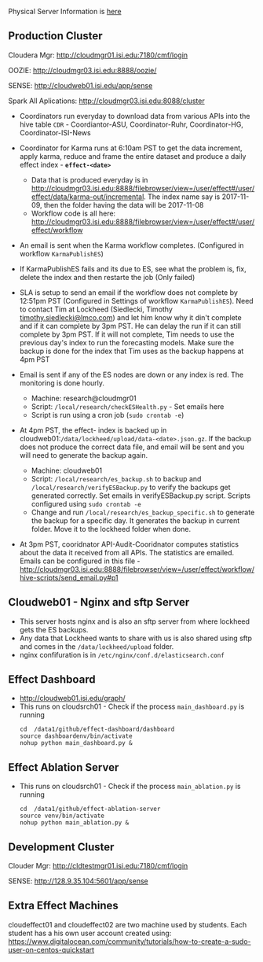 Physical Server Information is [here](EffectCluster.md)

## Production Cluster
Cloudera Mgr: http://cloudmgr01.isi.edu:7180/cmf/login

OOZIE: http://cloudmgr03.isi.edu:8888/oozie/

SENSE: http://cloudweb01.isi.edu/app/sense

Spark All Aplications: http://cloudmgr03.isi.edu:8088/cluster

* Coordinators run everyday to download data from various APIs into the hive table `CDR` - Coordiantor-ASU, Coordinator-Ruhr, Coordinator-HG, Coordinator-ISI-News

* Coordinator for Karma runs at 6:10am PST to get the data increment, apply karma, reduce and frame the entire dataset and produce a daily effect index - **`effect-<date>`**
   * Data that is produced everyday is in http://cloudmgr03.isi.edu:8888/filebrowser/view=/user/effect#/user/effect/data/karma-out/incremental. The index name say is 2017-11-09, then the folder having the data will be 2017-11-08 
   * Workflow code is all here: http://cloudmgr03.isi.edu:8888/filebrowser/view=/user/effect#/user/effect/workflow

* An email is sent when the Karma workflow completes. (Configured in workflow `KarmaPublishES`)

* If KarmaPublishES fails and its due to ES, see what the problem is, fix, delete the index and then restarte the job (Only failed)

* SLA is setup to send an email if the workflow does not complete by 12:51pm PST (Configured in Settings of workflow `KarmaPublishES`). 
  Need to contact Tim at Lockheed (Siedlecki, Timothy <timothy.siedlecki@lmco.com>) and let him know why it din't complete and if it can complete by 3pm PST. He can delay the run if it can still complete by 3pm PST.
  If it will not complete, Tim needs to use the previous day's index to run the forecasting models. 
  Make sure the backup is done for the index that Tim uses as the backup happens at 4pm PST
  
* Email is sent if any of the ES nodes are down or any index is red. The monitoring is done hourly. 
   * Machine: research@cloudmgr01
   * Script: `/local/research/checkESHealth.py` - Set emails here
   * Script is run using a cron job (`sudo crontab -e`)

* At 4pm PST, the effect-<date> index is backed up in cloudweb01:`/data/lockheed/upload/data-<date>.json.gz`. If the backup does not produce the correct data file, and email will be sent and you will need to generate the backup again.
   * Machine: cloudweb01
   * Script: `/local/research/es_backup.sh` to backup and `/local/research/verifyESBackup.py` to verify the backups get generated correctly. Set emails in verifyESBackup.py script. Scripts configured using `sudo crontab -e`
   * Change and run `/local/research/es_backup_specific.sh` to generate the backup for a specific day. It generates the backup in current folder. Move it to the lockheed folder when done.
   
 * At 3pm PST, cooridnator API-Audit-Cooridnator computes statistics about the data it received from all APIs. The statistics are emailed. 
   Emails can be configured in this file - http://cloudmgr03.isi.edu:8888/filebrowser/view=/user/effect/workflow/hive-scripts/send_email.py#p1

## Cloudweb01 - Nginx and sftp Server
* This server hosts nginx and is also an sftp server from where lockheed gets the ES backups. 
* Any data that Lockheed wants to share with us is also shared using sftp and comes in the `/data/lockheed/upload` folder.
* nginx confifuration is in `/etc/nginx/conf.d/elasticsearch.conf`

## Effect Dashboard
* http://cloudweb01.isi.edu/graph/
* This runs on cloudsrch01 - Check if the process `main_dashboard.py` is running
  ```
  cd  /data1/github/effect-dashboard/dashboard
  source dashboardenv/bin/activate
  nohup python main_dashboard.py &
  ```
  
## Effect Ablation Server
 * This runs on cloudsrch01 - Check if the process `main_ablation.py` is running
    ```
    cd  /data1/github/effect-ablation-server
    source venv/bin/activate
    nohup python main_ablation.py &
    ```
    

## Development Cluster
Clouder Mgr: http://cldtestmgr01.isi.edu:7180/cmf/login

SENSE: http://128.9.35.104:5601/app/sense

## Extra Effect Machines
cloudeffect01 and cloudeffect02 are two machine used by students.
Each student has a his own user account created using: https://www.digitalocean.com/community/tutorials/how-to-create-a-sudo-user-on-centos-quickstart
